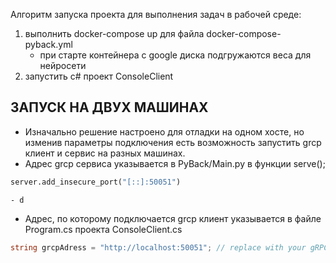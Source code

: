 Алгоритм запуска проекта для выполнения задач в рабочей среде:
1. выполнить docker-compose up для файла docker-compose-pyback.yml
    - при старте контейнера с google диска подгружаются веса для нейросети
3. запустить c# проект ConsoleClient
## ЗАПУСК НА ДВУХ МАШИНАХ
- Изначально решение настроено для отладки на одном хосте, но изменив параметры подключения есть возможность запустить grcp клиент и сервис
на разных машинах.
- Адрес grcp сервиса указывается в PyBack/Main.py в функции serve(); 
```python
server.add_insecure_port("[::]:50051")
```
    - d
- Адрес, по которому подключается grcp клиент указывается в файле Program.cs проекта ConsoleClient.cs
```C#
string grcpAdress = "http://localhost:50051"; // replace with your gRPC server address
```